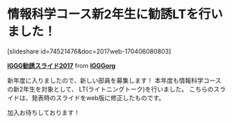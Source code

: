 # 情報科学コース新2年生に勧誘LTを行いました！

[slideshare id=74521476&doc=2017web-170406080803]

**[IGGG勧誘スライド2017](https://www.slideshare.net/IGGGorg/2017web)** from **[IGGGorg](http://www.slideshare.net/IGGGorg)**

新年度に入りましたので、新しい部員を募集します！
本年度も情報科学コースの新2年生を対象として、
LT(ライトニングトーク)を行いました。
こちらのスライドは、発表時のスライドをweb版に修正したものです。

加入お待ちしております！